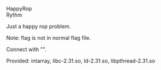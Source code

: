 HappyRop  
Rythm  

Just a happy rop problem.  

Note: flag is not in normal flag file.  

Connect with "".

Provided: intarray, libc-2.31.so, ld-2.31.so, libpthread-2.31.so
